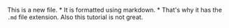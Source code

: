 This is a new file. * It is formatted using markdown. * That's why it has the `.md` file extension.
Also this tutorial is not great.
